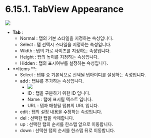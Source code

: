 # 6.15.1. TabView Appearance

![](https://github.com/asoosoft/spidergen-guidebook/tree/eeac9656bff5b368e79bf9dad544cae218642e17/assets/tabview-ex-002.png)

* **Tab** :
  * Normal : 탭의 기본 스타일을 지정하는 속성입니다.
  * Select : 탭 선택시 스타일을 지정하는 속성입니다.
  * Width : 탭의 가로 사이즈를 지정하는 속성입니다.
  * Height : 탭의 높이를 지정하는 속성입니다.
  * Hidden : 탭의 표시여부를 설정하는 속성입니다.
* **Items **:
  * Select : 탭뷰 중 기본적으로 선택될 탭아이디를 설정하는 속성입니다.
  * add : 탭뷰를 추가하는 속성입니다.
    * ![](https://github.com/asoosoft/spidergen-guidebook/tree/eeac9656bff5b368e79bf9dad544cae218642e17/assets/tabview-ex-003.png)
    * ID : 탭을 구분하기 위한 ID 입니다.
    * Name : 탭에 표시될 텍스트 입니다.
    * URL : 탭과 매칭될 탭뷰의 URL 입니다.
  * edit : 탭의 설정 내용을 수정하는 속성입니다.
  * del : 선택한 탭을 삭제합니다.
  * up : 선택한 탭의 순서를 한스탭 앞으로 이동합니다.
  * down : 선택한 탭의 순서를 한스탭 뒤로 이동합니다.

